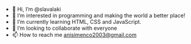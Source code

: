 - 👋 Hi, I’m @slavalaki
- 👀 I’m interested in programming and making the world a better place!
- 🌱 I’m currently learning HTML, CSS and JavaScript.
- 💞️ I’m looking to collaborate with everyone
- 📫 How to reach me anisimenco2003@gmail.com

<!---
slavalaki/slavalaki is a ✨ special ✨ repository because its `README.md` (this file) appears on your GitHub profile.
You can click the Preview link to take a look at your changes.
--->
